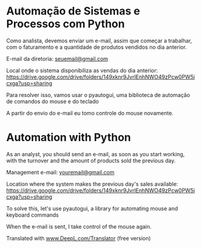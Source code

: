 # Automação de Sistemas e Processos com Python

Como analista, devemos enviar um e-mail, assim que começar a trabalhar, com o faturamento e a quantidade de produtos vendidos no dia anterior.

E-mail da diretoria: seuemail@gmail.com 

Local onde o sistema disponibiliza as vendas do dia anterior: https://drive.google.com/drive/folders/149xknr9JvrlEnhNWO49zPcw0PW5icxga?usp=sharing

Para resolver isso, vamos usar o pyautogui, uma biblioteca de automação de comandos do mouse e do teclado

A partir do envio do e-mail eu tomo controle do mouse novamente.

# Automation with Python

As an analyst, you should send an e-mail, as soon as you start working, with the turnover and the amount of products sold the previous day.

Management e-mail: youremail@gmail.com 

Location where the system makes the previous day's sales available: https://drive.google.com/drive/folders/149xknr9JvrlEnhNWO49zPcw0PW5icxga?usp=sharing

To solve this, let's use pyautogui, a library for automating mouse and keyboard commands

When the e-mail is sent, I take control of the mouse again.

Translated with www.DeepL.com/Translator (free version)
